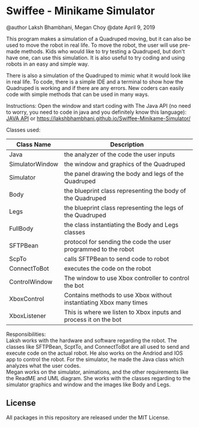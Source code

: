 # Swiffee - Minikame Simulator

@author Laksh Bhambhani, Megan Choy
@date April 9, 2019

This program makes a simulation of a Quadruped moving, but it can also be used to move the robot in real life. To move the robot, the user will use pre-made methods. Kids who would like to try testing a Quadruped, but don't have one, can use this simulation. It is also useful to try coding and using robots in an easy and simple way. 

There is also a simulation of the Quadruped to mimic what it would look like in real life. To code, there is a simple IDE and a terminal to show how the Quadruped is working and if there are any errors. New coders can easily code with simple methods that can be used in many ways.

Instructions:
Open the window and start coding with The Java API (no need to worry, you need to code in java and you definitely know this language): <a href=https://lakshbhambhani.github.io/Swiffee-Minikame-Simulator/>JAVA API</a> or https://lakshbhambhani.github.io/Swiffee-Minikame-Simulator/

Classes used:

| Class Name | Description |
| --- | --- |
| Java | the analyzer of the code the user inputs |
| SimulatorWindow | the window and graphics of the Quadruped |
| Simulator | the panel drawing the body and legs of the Quadruped |
| Body | the blueprint class representing the body of the Quadruped |
| Legs | the blueprint class representing the legs of the Quadruped |
| FullBody | the class instantiating the Body and Legs classes |
| SFTPBean | protocol for sending the code the user programmed to the robot |
| ScpTo | calls SFTPBean to send code to robot |
| ConnectToBot | executes the code on the robot |
| ControlWindow | The window to use Xbox controller to control the bot |
| XboxControl | Contains methods to use Xbox without instantiating Xbox many times |
| XboxListener | This is where we listen to Xbox inputs and process it on the bot |

Responsibilities:<br>
Laksh works with the hardware and software regarding the robot. The classes like SFTPBean, ScptTo, and ConnectToBot are all used to send and execute code on the actual robot. He also works on the Andriod and IOS app to control the robot. For the simulator, he made the Java class which analyzes what the user codes. 
<br>
Megan works on the simulator, animations, and the other requirements like the ReadME and UML diagram. She works with the classes regarding to the simulator graphics and window and the images like Body and Legs. 

## License

All packages in this repository are released under the MIT License.

